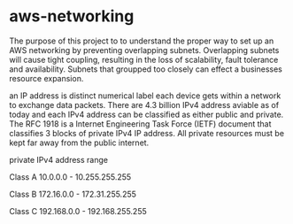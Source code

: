 # aws-networking

The purpose of this project to to understand the proper way to set up an AWS networking by preventing overlapping subnets. 
Overlapping subnets will cause tight coupling, resulting in the loss of scalability, fault tolerance and availability. Subnets that groupped too closely can effect a businesses resource expansion. 

an IP address is distinct numerical label each device gets within a network to exchange data packets. There are 4.3 billion IPv4 address aviable as of today and each IPv4 address can be classified as either public and private. The RFC 1918 is a Internet Engineering Task Force (IETF) document that classifies 3 blocks of private IPv4 IP address. All private resources must be kept far away from the public internet. 

private IPv4 address range 

Class A 10.0.0.0 - 10.255.255.255

Class B 172.16.0.0 - 172.31.255.255

Class C 192.168.0.0 - 192.168.255.255
